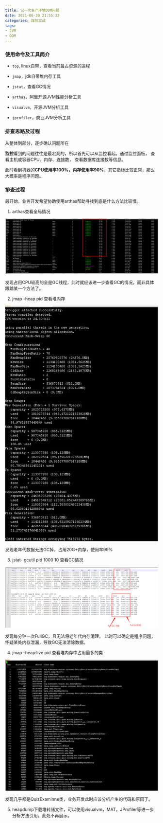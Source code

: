 ```yaml
---
title: 记一次生产环境OOM问题
date: 2021-06-30 21:55:32
categories: 踩坑实战
tags:
- JVM
- OOM
---
```


### 使用命令及工具简介

* `top`, linux自带，查看当前最占资源的进程

* `jmap`，jdk自带堆内存工具

* `jstat`，查看GC情况

* `arthas`，阿里开源JVM性能分析工具

* `visualvm`，开源JVM分析工具

* `jprofiler`，商业JVM分析工具

### 排查思路及过程

从整体到部分，逐步确认问题所在

**监控**看到的问题往往是最宏观的，所以首先可以从监控看起。通过监控面板， 查看主机或容器CPU、内存、连接数， 查看数据库连接数等信息。

此时看到机器的**CPU使用率100%，内存使用率90%**，其它指标比较正常，那么大概率是程序问题。


### 排查过程

最开始，业务开发希望协助使用arthas帮助寻找到底是什么方法比较慢。

1. arthas查看全局情况

![arthas dashboard](/images/oom/jvm-arthas-dashboard.png)

发现占用CPU较高的全是GC线程，此时就应该进一步查看GC的情况，而非具体跟踪某一个方法了。

2. jmap -heap pid 查看堆内存

![jmpa heap](/images/oom/jmap-heap.png)

发现老年代数据无法GC掉，占用20G+内存，使用率99%

3. jstat- gcutil pid 1000 10 查看GC情况

![jstat gc](/images/oom/jstat-gc.png)

发现每分钟一次FullGC，且无法将老年代内存清理。
此时可以确定是程序问题，怀疑某处内存泄漏，导致GC无法清除数据。


4. jmap -heap:live pid 查看堆内存中占用最多的类

![jmap histo](/images/oom/jmap-histo.png)

发现几乎都是QuizExaminne类，业务开发此时应该分析产生的代码和原因了。

5. heapdump下载堆转储文件，可以使用visualvm，MAT，JProfiler等进一步分析方法引用，此处不再展示。